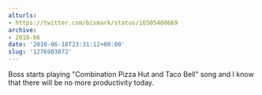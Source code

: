 ```yaml
---
alturls:
- https://twitter.com/bismark/status/16505480669
archive:
- 2010-06
date: '2010-06-18T23:31:12+00:00'
slug: '1276903872'
---
```


Boss starts playing "Combination Pizza Hut and Taco Bell" song and I know that there will be no more productivity today.

